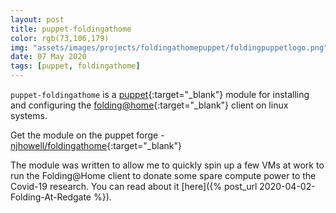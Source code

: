 ```yaml
---
layout: post
title: puppet-foldingathome
color: rgb(73,106,179)
img: "assets/images/projects/foldingathomepuppet/foldingpuppetlogo.png"
date: 07 May 2020
tags: [puppet, foldingathome]
---
```


`puppet-foldingathome` is a [puppet](https://puppet.com){:target="_blank"} module for installing and configuring the [folding@home](https://foldingathome.org/){:target="_blank"} client on linux systems.

Get the module on the puppet forge - [njhowell/foldingathome](https://forge.puppet.com/njhowell/foldingathome){:target="_blank"}

The module was written to allow me to quickly spin up a few VMs at work to run the Folding@Home client to donate some spare compute power to the Covid-19 research. You can read about it [here]({% post_url 2020-04-02-Folding-At-Redgate %}).
